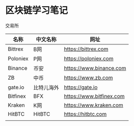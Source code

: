 # 区块链学习笔记
交易所

| 名称       | 中文名称   | 网址                       |
| -------- | ------ | ------------------------ |
| Bittrex  | B网     | https://bittrex.com      |
| Poloniex | P网     | https://poloniex.com     |
| Binance  | 币安     | https://www.binance.com  |
| ZB       | 中币     | https://www.zb.com       |
| gate.io  | 比特儿海外  | https://gate.io          |
| Bitfinex | BFX    | https://www.bitfinex.com |
| Kraken   | K网     | https://www.kraken.com   |
| HitBTC   | HitBTC | https://hitbtc.com       |
|          |        |                          |

